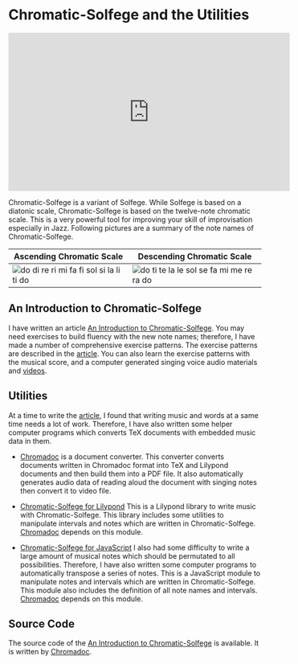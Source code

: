 Chromatic-Solfege and the Utilities
===========================================

<iframe width="560" height="315" 
src="https://www.youtube.com/embed/VNH8gRttSa4?start=188" frameborder="0" 
allow="accelerometer; autoplay; encrypted-media; gyroscope; picture-in-picture" 
allowfullscreen></iframe>

Chromatic-Solfege is a variant of Solfege. While Solfege is based on a diatonic
scale, Chromatic-Solfege is based on the twelve-note chromatic scale. This is
a very powerful tool for improving your skill of improvisation especially in 
Jazz.  Following pictures are a summary of the note names of Chromatic-Solfege.

| Ascending Chromatic Scale | Descending Chromatic Scale |
|---------------------------|----------------------------|
| ![do di re ri mi fa fi sol si la li ti do][aug-small] | ![do ti te la le sol se fa mi me re ra do][dim-small] |

## An Introduction to Chromatic-Solfege
I have written an article [An Introduction to Chromatic-Solfege][aitcs]. You 
may need exercises to build fluency with the new note names; therefore, I have 
made a number of comprehensive exercise patterns. The exercise patterns are 
described in the [article][aitcs]. You can also learn the exercise patterns 
with the musical score, and a computer generated singing voice audio materials 
and [videos][videos].

## Utilities
At a time to write the [article][aitcs], I found that writing music and words 
at a same time needs a lot of work. Therefore, I have also written some helper 
computer programs which converts TeX documents with embedded music data in 
them.

- [Chromadoc][chromadoc] is a document converter. This converter converts 
  documents written in Chromadoc format into TeX and Lilypond documents and 
  then build them into a PDF file. It also automatically generates audio data
  of reading aloud the document with singing notes then convert it to video 
  file.

- [Chromatic-Solfege for Lilypond][csfly]
  This is a Lilypond library to write music with Chromatic-Solfege. This 
  library includes some utilities to manipulate intervals and notes which are 
  written in Chromatic-Solfege. [Chromadoc][chromadoc] depends on this module.

- [Chromatic-Solfege for JavaScript][csfjs]
  I also had some difficulty to write a large amount of musical notes which 
  should be permutated to all possibilities. Therefore, I have also written 
  some computer programs to automatically transpose a series of notes.
  This is a JavaScript module to manipulate notes and intervals which are 
  written in Chromatic-Solfege. This module also includes the definition of all 
  note names and intervals. [Chromadoc][chromadoc] depends on this module.


## Source Code
The source code of the [An Introduction to 
Chromatic-Solfege](an-introduction-to-chromatic-solfege/) is available. It is 
written by [Chromadoc][chromadoc]. 


[aitcs]: https://chromatic-solfege.github.io/an-introduction-to-chromatic-solfege/
[chromadoc]: https://chromatic-solfege.github.io/chromadoc/
[videos]: https://youtu.be/VNH8gRttSa4
[csfjs]: https://chromatic-solfege.github.io/chromatic-solfege-for-javascript/
[csfly]: https://chromatic-solfege.github.io/chromatic-solfege-for-lilypond/
[aug-small]: https://chromatic-solfege.github.io/an-introduction-to-chromatic-solfege/docs/solfege-aug-small.png
[dim-small]: https://chromatic-solfege.github.io/an-introduction-to-chromatic-solfege/docs/solfege-dim-small.png
[modeline]: # ( vim: set spell fo+=a path+=../ suffixesadd+=.md: )
